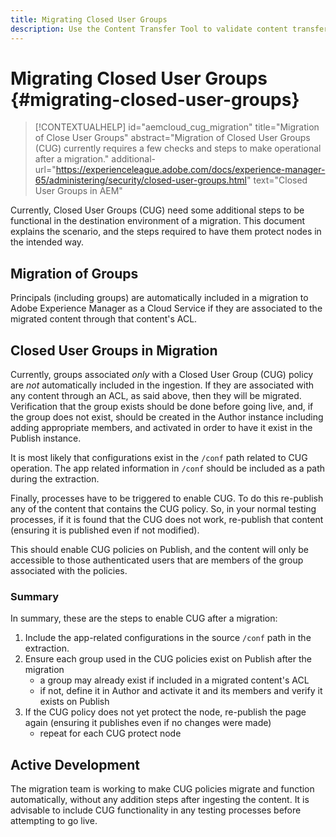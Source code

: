 ```yaml
---
title: Migrating Closed User Groups
description: Use the Content Transfer Tool to validate content transfers
---
```

# Migrating Closed User Groups {#migrating-closed-user-groups}

>[!CONTEXTUALHELP]
>id="aemcloud_cug_migration"
>title="Migration of Close User Groups"
>abstract="Migration of Closed User Groups (CUG) currently requires a few checks and steps to make operational after a migration."
>additional-url="https://experienceleague.adobe.com/docs/experience-manager-65/administering/security/closed-user-groups.html" text="Closed User Groups in AEM"

Currently, Closed User Groups (CUG) need some additional steps to be functional in the destination environment of a migration.  This document
explains the scenario, and the steps required to have them protect nodes in the intended way.

## Migration of Groups

Principals (including groups) are automatically included in a migration to Adobe Experience Manager as a Cloud Service if they are
associated to the migrated content through that content's ACL. 

## Closed User Groups in Migration

Currently, groups associated *only* with a Closed User Group (CUG) policy are *not* automatically included in the ingestion. If they are
associated with any content through an ACL, as said above, then they will be migrated. Verification that the group exists should be done before
going live, and, if the group does not exist, should be created in the Author instance including adding appropriate members, and activated in
order to have it exist in the Publish instance.

It is most likely that configurations exist in the `/conf` path related to CUG operation. The app related information in `/conf` should be included
as a path during the extraction.

Finally, processes have to be triggered to enable CUG. To do this re-publish any of the content that contains the CUG policy. So, in your normal
testing processes, if it is found that the CUG does not work, re-publish that content (ensuring it is published even if not modified).

This should enable CUG policies on Publish, and the content will only be accessible to those authenticated users that are members of the group
associated with the policies.

### Summary

In summary, these are the steps to enable CUG after a migration:
1. Include the app-related configurations in the source `/conf` path in the extraction.
2. Ensure each group used in the CUG policies exist on Publish after the migration
   - a group may already exist if included in a migrated content's ACL
   - if not, define it in Author and activate it and its members and verify it exists on Publish
3. If the CUG policy does not yet protect the node, re-publish the page again (ensuring it publishes even if no changes were made)
   - repeat for each CUG protect node

## Active Development

The migration team is working to make CUG policies migrate and function automatically, without any addition steps after ingesting the content.
It is advisable to include CUG functionality in any testing processes before attempting to go live.
